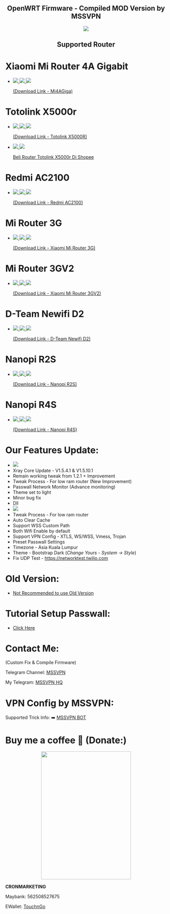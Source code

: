 <h2 align="center">
OpenWRT Firmware - Compiled MOD Version by MSSVPN
</h2>

<p align="center"><img src="https://forum.openwrt.org/uploads/default/original/3X/2/9/2965b316403db302c535cae40139e8c49bbad6e3.png"></p>
<h2 align="center">
Supported Router
</h2>

# Xiaomi Mi Router 4A Gigabit
* <a href="https://github.com/mssvpn/OpenWRT_by_MSSVPN/raw/main/OpenWrt-22.03-MSSVPN%20V1.3.4-Mi4a-Gigabit-squashfs-sysupgrade.bin"><img src="https://img.shields.io/badge/OpenWRT-22.03-orange.svg"> <img src="https://img.shields.io/badge/Passwall-MSSVPN-yellow.svg"> <img src="https://img.shields.io/badge/Version-1.3.4-blue.svg"> <p></p>(Download Link - Mi4AGiga)</a>

# Totolink X5000r
* <a href="https://github.com/mssvpn/OpenWRT_by_MSSVPN/raw/main/OpenWrt-22.03-MSSVPN%20V1.3.4-Totolink-X5000r-squashfs-sysupgrade.bin"><img src="https://img.shields.io/badge/OpenWRT-22.03-orange.svg"> <img src="https://img.shields.io/badge/Passwall-MSSVPN-yellow.svg"> <img src="https://img.shields.io/badge/Version-1.3.4-blue.svg"> <p></p>(Download Link - Totolink X5000R)</a><p></p>
* <a href="https://shopee.com.my/TOTOLINK-X5000R-(AX1800)-WiFi-6-MU-MIMO-Gigabit-Wireless-WiFi-Router-OpenWRT-Stock-Firmware-i.234683885.13110314797?xptdk=1953b9a8-c1fe-4f96-a5fa-5397cbacad6c" target="_blank"><img src="https://img.shields.io/badge/Shopee-Trusted!-orange.svg"> <img src="https://img.shields.io/badge/Shopee-SPayLater-blue.svg"> <p></p>Beli Router Totolink X5000r Di Shopee</a>

# Redmi AC2100
* <a href="https://github.com/mssvpn/OpenWRT_by_MSSVPN/raw/main/OpenWrt-22.03-MSSVPN%20V1.3.4-Redmi-AC2100-squashfs-sysupgrade.bin"><img src="https://img.shields.io/badge/OpenWRT-22.03-orange.svg"> <img src="https://img.shields.io/badge/Passwall-MSSVPN-yellow.svg"> <img src="https://img.shields.io/badge/Version-1.3.4-blue.svg"> <p></p>(Download Link - Redmi AC2100)</a>

# Mi Router 3G
* <a href="https://github.com/mssvpn/OpenWRT_by_MSSVPN/raw/main/OpenWrt-22.03-MSSVPN%20V1.3.4-Mi-3G-squashfs-sysupgrade.bin"><img src="https://img.shields.io/badge/OpenWRT-22.03-orange.svg"> <img src="https://img.shields.io/badge/Passwall-MSSVPN-yellow.svg"> <img src="https://img.shields.io/badge/Version-1.3.4-blue.svg"> <p></p>(Download Link - Xiaomi Mi Router 3G)</a>

# Mi Router 3GV2
* <a href="https://github.com/mssvpn/OpenWRT_by_MSSVPN/raw/main/OpenWrt-22.03-MSSVPN%20V1.3.4-Mi-3G-v2-squashfs-sysupgrade.bin"><img src="https://img.shields.io/badge/OpenWRT-22.03-orange.svg"> <img src="https://img.shields.io/badge/Passwall-MSSVPN-yellow.svg"> <img src="https://img.shields.io/badge/Version-1.3.4-blue.svg"> <p></p>(Download Link - Xiaomi Mi Router 3GV2)</a>

# D-Team Newifi D2
* <a href="https://github.com/mssvpn/OpenWRT_by_MSSVPN/raw/main/OpenWrt-22.03-MSSVPN%20V1.3.4-D-Team-Newifi-D2-squashfs-sysupgrade.bin"><img src="https://img.shields.io/badge/OpenWRT-22.03-orange.svg"> <img src="https://img.shields.io/badge/Passwall-MSSVPN-yellow.svg"> <img src="https://img.shields.io/badge/Version-1.3.4-blue.svg"> <p></p>(Download Link - D-Team Newifi D2)</a>

# Nanopi R2S
* <a href="https://github.com/mssvpn/OpenWRT_by_MSSVPN/raw/main/OpenWrt-22.03-MSSVPN%20V1.3.4-Nanopi-R2S-squashfs-sysupgrade.img.gz"><img src="https://img.shields.io/badge/OpenWRT-22.03-orange.svg"> <img src="https://img.shields.io/badge/Passwall/SSR+/OpenClash-MSSVPN-yellow.svg"> <img src="https://img.shields.io/badge/Version-1.3.4-blue.svg"> <p></p>(Download Link - Nanopi R2S)</a>

# Nanopi R4S
* <a href="https://github.com/mssvpn/OpenWRT_by_MSSVPN/raw/main/OpenWrt-22.03-MSSVPN%20V1.3.4-Nanopi-R4S-squashfs-sysupgrade.img.gz"><img src="https://img.shields.io/badge/OpenWRT-22.03-orange.svg"> <img src="https://img.shields.io/badge/Passwall/SSR+/OpenClash-MSSVPN-yellow.svg"> <img src="https://img.shields.io/badge/Version-1.3.4-blue.svg"> <p></p>(Download Link - Nanopi R4S)</a>

# Our Features Update:
* <img src="https://img.shields.io/badge/Version-1.3.4-blue.svg">
* Xray Core Update - V1.5.4.1 & V1.5.10.1
* Remain working tweak from 1.2.1 + Improvement
* Tweak Process - For low ram router (New Improvement)
* Passwall Network Monitor (Advance monitoring)
* Theme set to light
* Minor bug fix
* Dll
* <img src="https://img.shields.io/badge/Version-1.2.1-blue.svg">
* Tweak Process - For low ram router
* Auto Clear Cache
* Support WSS Custom Path
* Both Wifi Enable by default
* Support VPN Config - XTLS, WS/WSS, Vmess, Trojan
* Preset Passwall Settings
* Timezone - Asia Kuala Lumpur
* Theme - Bootstrap Dark
(<i>Change Yours - System -> Style</i>)
* Fix UDP Test - https://networktest.twilio.com

# Old Version:
* <a href="https://github.com/mssvpn/OpenWRT_by_MSSVPN/blob/main/Old%20Version/README.md">Not Recommended to use Old Version</a>

# Tutorial Setup Passwall:
* <a href="https://telegra.ph/Cara-Setup-Pass-Wall---OpenWRT-21023-08-31">Click Here</a>

# Contact Me:
(Custom Fix & Compile Firmware)<p></p>
Telegram Channel: <a href="http://t.me/mssvpn">MSSVPN</a><p></p>
My Telegram: <a href="http://t.me/mssvpn_hq">MSSVPN HQ</a><p></p>

# VPN Config by MSSVPN:
Supported Trick Info: ➡️ <a href="https://t.me/mssvpn_bot">MSSVPN BOT</a>

# Buy me a coffee 🧋 (Donate:)
<p align="center"><img src="https://telegra.ph/file/42d7bf79b27dc90b1cd69.jpg" width="280" height="400"></p>
<p></p>
<b>CRONMARKETING</b><p></p>
Maybank: 562508527675<p></p>
EWallet: <a href="https://payment.tngdigital.com.my/sc/bDLnAXzAbu">TouchnGo</a>

